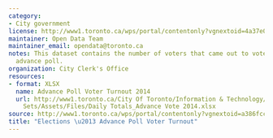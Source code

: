 ```yaml
---
category:
- City government
license: http://www1.toronto.ca/wps/portal/contentonly?vgnextoid=4a37e03bb8d1e310VgnVCM10000071d60f89RCRD
maintainer: Open Data Team
maintainer_email: opendata@toronto.ca
notes: This dataset contains the number of voters that came out to vote during the
  advance poll.
organization: City Clerk's Office
resources:
- format: XLSX
  name: Advance Poll Voter Turnout 2014
  url: http://www1.toronto.ca/City Of Toronto/Information & Technology/Open Data/Data
    Sets/Assets/Files/Daily Totals_Advance Vote 2014.xlsx
source: http://www1.toronto.ca/wps/portal/contentonly?vgnextoid=a386fcc6a3e29410VgnVCM10000071d60f89RCRD&vgnextchannel=1a66e03bb8d1e310VgnVCM10000071d60f89RCRD
title: "Elections \u2013 Advance Poll Voter Turnout"
---
```

